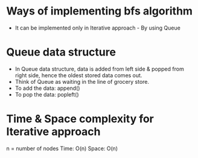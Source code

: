 # Ways of implementing bfs algorithm
- It can be implemented only in Iterative approach - By using Queue

# Queue data structure
- In Queue data structure, data is added from left side & popped from right side, hence the oldest stored data comes out.
- Think of Queue as waiting in the line of grocery store.
- To add the data: append()
- To pop the data: popleft()

# Time & Space complexity for Iterative approach
n = number of nodes
Time: O(n)
Space: O(n)